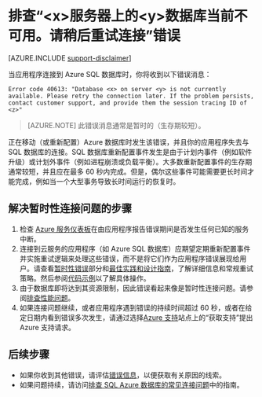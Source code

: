 <properties
	pageTitle="排查 Azure SQL 数据库的“服务器上的数据库当前不可用”错误"
	description="识别和解决 Azure SQL 数据库连接错误的步骤。"
	services="sql-database"
	documentationCenter=""
	authors="dalechen"
	manager="felixwu"
	editor=""/>

<tags
	ms.service="sql-database"
	ms.date="03/29/2016"
	wacn.date="05/16/2016"/>

# 排查“&lt;x&gt;服务器上的&lt;y&gt;数据库当前不可用。请稍后重试连接”错误
[AZURE.INCLUDE [support-disclaimer](../includes/support-disclaimer.md)]

当应用程序连接到 Azure SQL 数据库时，你将收到以下错误消息：

```
Error code 40613: "Database <x> on server <y> is not currently available. Please retry the connection later. If the problem persists, contact customer support, and provide them the session tracing ID of <z>"
```

> [AZURE.NOTE] 此错误消息通常是暂时的（生存期较短）。

正在移动（或重新配置）Azure 数据库时发生该错误，并且你的应用程序失去与 SQL 数据库的连接。SQL 数据库重新配置事件发生是由于计划内事件（例如软件升级）或计划外事件（例如进程崩溃或负载平衡）。大多数重新配置事件的生存期通常较短，并且应在最多 60 秒内完成。但是，偶尔这些事件可能需要更长时间才能完成，例如当一个大型事务导致长时间运行的恢复时。

## 解决暂时性连接问题的步骤
1.	检查 [Azure 服务仪表板](https://azure.microsoft.com/status)在由应用程序报告错误期间是否发生任何已知的服务中断。
2. 连接到云服务的应用程序（如 Azure SQL 数据库）应期望定期重新配置事件并实施重试逻辑来处理这些错误，而不是将它们作为应用程序错误展现给用户。请查看[暂时性错误](/documentation/articles/sql-database-connectivity-issues)部分和[最佳实践和设计指南](/documentation/articles/sql-database-connect-central-recommendations)，了解详细信息和常规重试策略。然后参阅[代码示例](/documentation/articles/sql-database-develop-quick-start-client-code-samples)以了解具体操作。
3.	由于数据库即将达到其资源限制，因此错误看起来像是暂时性连接问题。请参阅[排查性能问题](/documentation/articles/sql-database-troubleshoot-performance)。
4.	如果连接问题继续，或者应用程序遇到错误的持续时间超过 60 秒，或者在给定日期内看到错误多次发生，请通过选择[Azure 支持](/support/contact)站点上的“获取支持”提出 Azure 支持请求。

## 后续步骤
- 如果你收到其他错误，请评估[错误信息](/documentation/articles/sql-database-develop-error-messages)，以便获取有关原因的线索。
- 如果问题持续，请访问[排查 SQL Azure 数据库的常见连接问题](/documentation/articles/sql-database-troubleshoot-common-connection-issues)中的指南。

<!---HONumber=Mooncake_0509_2016-->
